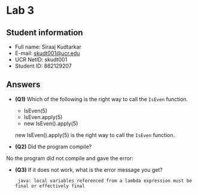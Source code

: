 # Lab 3

## Student information

* Full name: Siraaj Kudtarkar
* E-mail: skudt001@ucr.edu
* UCR NetID: skudt001
* Student ID: 862129207

## Answers

- **(Q1)** Which of the following is the right way to call the `IsEven` function.

    - IsEven(5)
    - IsEven.apply(5)
    - new IsEven().apply(5)


  new IsEven().apply(5) is the right way to call the `IsEven` function.

- **(Q2)** Did the program compile?
 
No the program did not compile and gave the error:

  



- **(Q3)** If it does not work, what is the error message you get?


       java: local variables referenced from a lambda expression must be final or effectively final